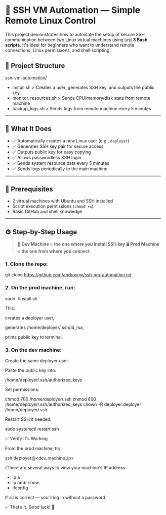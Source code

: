 # 🔐 SSH VM Automation — Simple Remote Linux Control

This project demonstrates how to automate the setup of secure SSH communication between two Linux virtual machines using just **3 Bash scripts**. It's ideal for beginners who want to understand remote connections, Linux permissions, and shell scripting.

## 📁 Project Structure

ssh-vm-automation/

- install.sh   >   Creates a user, generates SSH key, and outputs the public key
- monitor_resources.sh   >    Sends CPU/memory/disk stats from remote machine
- backup_logs.sh    >    Sends logs from remote machine every 5 minutes


---

## 🚀 What It Does

- ✅ Automatically creates a new Linux user (e.g., `deployer`)
- ✅ Generates SSH key pair for secure access
- ✅ Outputs public key for easy copying
- ✅ Allows passwordless SSH login
- ✅ Sends system resource data every 5 minutes
- ✅ Sends logs periodically to the main machine

---

## 🧠 Prerequisites

- 2 virtual machines with Ubuntu and SSH installed
- Script execution permissions (`chmod +x`)
- Basic GitHub and shell knowledge

---

## ⚙️ Step-by-Step Usage

> 🧪 **Dev Machine = the one where you install SSH key**
> 🖥 **Prod Machine = the one from where you connect**

### 1. Clone the repo:

git clone https://github.com/androvnyi/ssh-vm-automation.git

### 2. On the prod machine, run:

sudo ./install.sh

This:

creates a deployer user,

generates /home/deployer/.ssh/id_rsa,

prints public key to terminal.


### 3. On the dev machine:
Create the same deployer user.

Paste the public key into:

/home/deployer/.ssh/authorized_keys


Set permissions:


chmod 700 /home/deployer/.ssh
chmod 600 /home/deployer/.ssh/authorized_keys
chown -R deployer:deployer /home/deployer/.ssh


Restart SSH if needed:


sudo systemctl restart ssh


✅ Verify It's Working


From the prod machine, try:

ssh deployer@<dev_machine_ip>

(There are several ways to view your machine's IP address:
- ip a
- ip addr show
- ifconfig

If all is correct — you’ll log in without a password.


✅ That’s it. Good luck! 🙂
